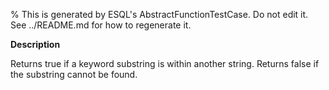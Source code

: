 % This is generated by ESQL's AbstractFunctionTestCase. Do not edit it. See ../README.md for how to regenerate it.

**Description**

Returns true if a keyword substring is within another string. Returns false if the substring cannot be found.


